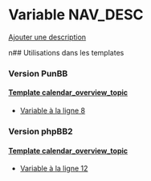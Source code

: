 # Variable NAV_DESC
[Ajouter une description](https://fa-tvars.appspot.com/NAV_DESC)

n## Utilisations dans les templates

### Version PunBB

#### [Template calendar_overview_topic](punbb/calendar_overview_topic.md)
* [Variable à la ligne 8](../punbb/calendar_overview_topic.tpl#L8)

### Version phpBB2

#### [Template calendar_overview_topic](subsilver/calendar_overview_topic.md)
* [Variable à la ligne 12](../subsilver/calendar_overview_topic.tpl#L12)